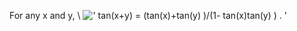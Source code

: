 For any x and y, \\
![' tan(x+y) = (tan(x)+tan(y) )/(1- tan(x)tan(y)
) . '](../dictionary/equation_images/3735.1..png)
